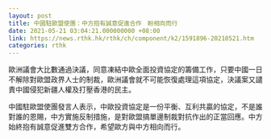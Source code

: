 ```yaml
---
layout: post
title: 中國駐歐盟使團：中方抱有誠意促進合作　盼相向而行
date: 2021-05-21 03:04:21.000000000 +08:00
link: https://news.rthk.hk/rthk/ch/component/k2/1591896-20210521.htm
categories: rthk
---
```


歐洲議會大比數通過決議，同意凍結中歐全面投資協定的籌備工作，只要中國一日不解除對歐盟政界人士的制裁，歐洲議會就不可能恢復處理這項協定，決議案又譴責中國侵犯新疆人權及打壓香港的民主。

中國駐歐盟使團發言人表示，中歐投資協定是一份平衡、互利共贏的協定，不是誰對誰的恩賜，中方實施反制措施，是對歐盟搞單邊制裁對抗作出的正當回應。中方始終抱有誠意促進雙方合作，希望歐方與中方相向而行。
